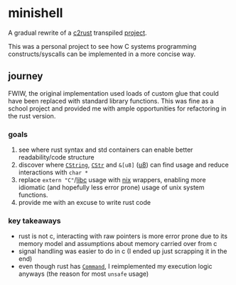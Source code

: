 # minishell

A gradual rewrite of a [c2rust](https://github.com/immunant/c2rust) transpiled [project](https://gh.jschwabe.site/42_minishell).

This was a personal project to see how C systems programming constructs/syscalls can be implemented in a more concise way.

## journey

FWIW, the original implementation used loads of custom glue that could have been replaced with standard library functions. This was fine as a school project and provided me with ample opportunities for refactoring in the rust version.

### goals
1. see where rust syntax and std containers can enable better readability/code structure
2. discover where [`CString`](https://doc.rust-lang.org/stable/std/ffi/struct.CString.html), [`CStr`](https://doc.rust-lang.org/stable/std/ffi/struct.CStr.html) and `&[u8]` ([u8](https://doc.rust-lang.org/stable/std/primitive.u8.html)) can find usage and reduce interactions with `char *`
3. replace `extern "C"`/[libc](https://docs.rs/libc/latest/libc/) usage with [nix](https://docs.rs/nix/latest/nix/) wrappers, enabling more idiomatic (and hopefully less error prone) usage of unix system functions.
4. provide me with an excuse to write rust code

### key takeaways
- rust is not c, interacting with raw pointers is more error prone due to its memory model and assumptions about memory carried over from c
- signal handling was easier to do in c (I ended up just scrapping it in the end)
- even though rust has [`Command`](https://doc.rust-lang.org/std/process/struct.Command.html), I reimplemented my execution logic anyways (the reason for most `unsafe` usage)